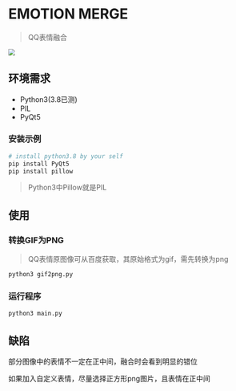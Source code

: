 # EMOTION MERGE

> QQ表情融合

<img src="D:\Gits\EmotionMerge\imgs\show.png" style="zoom:80%;" />

## 环境需求

* Python3(3.8已测)
* PIL
* PyQt5

### 安装示例

```bash
# install python3.8 by your self
pip install PyQt5
pip install pillow
```

> Python3中Pillow就是PIL

## 使用

### 转换GIF为PNG

> QQ表情原图像可从百度获取，其原始格式为gif，需先转换为png

```bash
python3 gif2png.py
```

### 运行程序

```bash
python3 main.py
```

## 缺陷

部分图像中的表情不一定在正中间，融合时会看到明显的错位

如果加入自定义表情，尽量选择正方形png图片，且表情在正中间